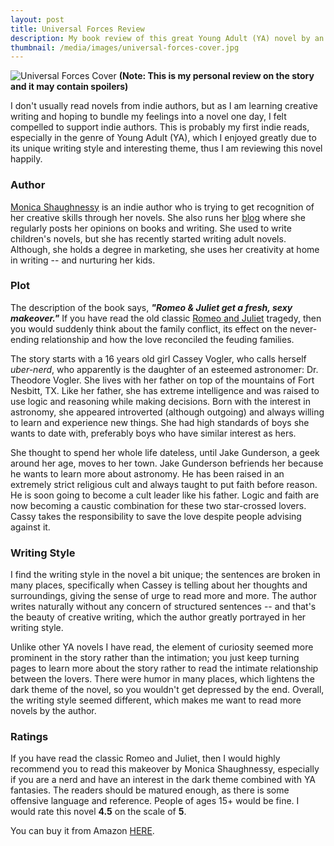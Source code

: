 ```yaml
---
layout: post
title: Universal Forces Review
description: My book review of this great Young Adult (YA) novel by an indie author
thumbnail: /media/images/universal-forces-cover.jpg
---
```

![Universal Forces Cover]({{baseurl}}/media/images/universal-forces-cover.jpg)
**(Note: This is my personal review on the story and it may contain spoilers)**

<span class="firstcharacter">I</span> don't usually read novels from indie authors, but as I am learning creative writing and hoping to bundle my feelings into a novel one day, I felt compelled to support indie authors. This is probably my first indie reads, especially in the genre of Young Adult (YA), which I enjoyed greatly due to its unique writing style and interesting theme, thus I am reviewing this novel happily.

### Author

[Monica Shaughnessy](http://www.monicashaughnessy.com/) is an indie author who is trying to get recognition of her creative skills through her novels. She also runs her [blog](https://monicashaughnessy.wordpress.com/) where she regularly posts her opinions on books and writing. She used to write children's novels, but she has recently started writing adult novels. Although, she holds a degree in marketing, she uses her creativity at home in writing -- and nurturing her kids.

### Plot

The description of the book says, ***"Romeo & Juliet get a fresh, sexy makeover."*** If you have read the old classic [Romeo and Juliet](http://en.wikipedia.org/wiki/Romeo_and_Juliet) tragedy, then you would suddenly think about the family conflict, its effect on the never-ending relationship and how the love reconciled the feuding families.

The story starts with a 16 years old girl Cassey Vogler, who calls herself *uber-nerd*, who apparently is the daughter of an esteemed astronomer: Dr. Theodore Vogler. She lives with her father on top of the mountains of Fort Nesbitt, TX. Like her father, she has extreme intelligence and was raised to use logic and reasoning while making decisions. Born with the interest in astronomy, she appeared introverted (although outgoing) and always willing to learn and experience new things. She had high standards of boys she wants to date with, preferably boys who have similar interest as hers.

She thought to spend her whole life dateless, until Jake Gunderson, a geek around her age, moves to her town. Jake Gunderson befriends her because he wants to learn more about astronomy. He has been raised in an extremely strict religious cult and always taught to put faith before reason. He is soon going to become a cult leader like his father. Logic and faith are now becoming a caustic combination for these two star-crossed lovers. Cassy takes the responsibility to save the love despite people advising against it.

### Writing Style

I find the writing style in the novel a bit unique; the sentences are broken in many places, specifically when Cassey is telling about her thoughts and surroundings, giving the sense of urge to read more and more. The author writes naturally without any concern of structured sentences -- and that's the beauty of creative writing, which the author greatly portrayed in her writing style.

Unlike other YA novels I have read, the element of curiosity seemed more prominent in the story rather than the intimation; you just keep turning pages to learn more about the story rather to read the intimate relationship between the lovers. There were humor in many places, which lightens the dark theme of the novel, so you wouldn't get depressed by the end. Overall, the writing style seemed different, which makes me want to read more novels by the author.

### Ratings

If you have read the classic Romeo and Juliet, then I would highly recommend you to read this makeover by Monica Shaughnessy, especially if you are a nerd and have an interest in the dark theme combined with YA fantasies. The readers should be matured enough, as there is some offensive language and reference. People of ages 15+ would be fine. I would rate this novel **4.5** on the scale of **5**.

You can buy it from Amazon [HERE](http://www.amazon.com/gp/product/B00A0WD25S/ref=as_li_tl?ie=UTF8&camp=1789&creative=9325&creativeASIN=B00A0WD25S&linkCode=as2&tag=danzia09-20&linkId=KW5WHT6ONHFBYOJ4).
